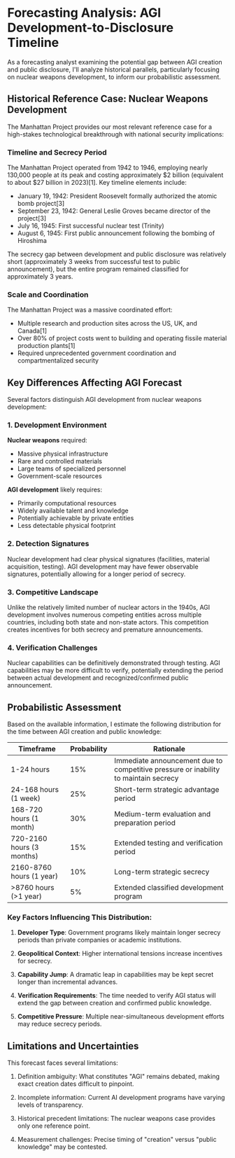 # Forecasting Analysis: AGI Development-to-Disclosure Timeline

As a forecasting analyst examining the potential gap between AGI creation and public disclosure, I'll analyze historical parallels, particularly focusing on nuclear weapons development, to inform our probabilistic assessment.

## Historical Reference Case: Nuclear Weapons Development

The Manhattan Project provides our most relevant reference case for a high-stakes technological breakthrough with national security implications:

### Timeline and Secrecy Period

The Manhattan Project operated from 1942 to 1946, employing nearly 130,000 people at its peak and costing approximately $2 billion (equivalent to about $27 billion in 2023)[1]. Key timeline elements include:

- January 19, 1942: President Roosevelt formally authorized the atomic bomb project[3]
- September 23, 1942: General Leslie Groves became director of the project[3]
- July 16, 1945: First successful nuclear test (Trinity)
- August 6, 1945: First public announcement following the bombing of Hiroshima

The secrecy gap between development and public disclosure was relatively short (approximately 3 weeks from successful test to public announcement), but the entire program remained classified for approximately 3 years.

### Scale and Coordination

The Manhattan Project was a massive coordinated effort:
- Multiple research and production sites across the US, UK, and Canada[1]
- Over 80% of project costs went to building and operating fissile material production plants[1]
- Required unprecedented government coordination and compartmentalized security

## Key Differences Affecting AGI Forecast

Several factors distinguish AGI development from nuclear weapons development:

### 1. Development Environment

**Nuclear weapons** required:
- Massive physical infrastructure
- Rare and controlled materials
- Large teams of specialized personnel
- Government-scale resources

**AGI development** likely requires:
- Primarily computational resources
- Widely available talent and knowledge
- Potentially achievable by private entities
- Less detectable physical footprint

### 2. Detection Signatures

Nuclear development had clear physical signatures (facilities, material acquisition, testing). AGI development may have fewer observable signatures, potentially allowing for a longer period of secrecy.

### 3. Competitive Landscape

Unlike the relatively limited number of nuclear actors in the 1940s, AGI development involves numerous competing entities across multiple countries, including both state and non-state actors. This competition creates incentives for both secrecy and premature announcements.

### 4. Verification Challenges

Nuclear capabilities can be definitively demonstrated through testing. AGI capabilities may be more difficult to verify, potentially extending the period between actual development and recognized/confirmed public announcement.

## Probabilistic Assessment

Based on the available information, I estimate the following distribution for the time between AGI creation and public knowledge:

| Timeframe | Probability | Rationale |
|-----------|-------------|-----------|
| 1-24 hours | 15% | Immediate announcement due to competitive pressure or inability to maintain secrecy |
| 24-168 hours (1 week) | 25% | Short-term strategic advantage period |
| 168-720 hours (1 month) | 30% | Medium-term evaluation and preparation period |
| 720-2160 hours (3 months) | 15% | Extended testing and verification period |
| 2160-8760 hours (1 year) | 10% | Long-term strategic secrecy |
| >8760 hours (>1 year) | 5% | Extended classified development program |

### Key Factors Influencing This Distribution:

1. **Developer Type**: Government programs likely maintain longer secrecy periods than private companies or academic institutions.

2. **Geopolitical Context**: Higher international tensions increase incentives for secrecy.

3. **Capability Jump**: A dramatic leap in capabilities may be kept secret longer than incremental advances.

4. **Verification Requirements**: The time needed to verify AGI status will extend the gap between creation and confirmed public knowledge.

5. **Competitive Pressure**: Multiple near-simultaneous development efforts may reduce secrecy periods.

## Limitations and Uncertainties

This forecast faces several limitations:

1. Definition ambiguity: What constitutes "AGI" remains debated, making exact creation dates difficult to pinpoint.

2. Incomplete information: Current AI development programs have varying levels of transparency.

3. Historical precedent limitations: The nuclear weapons case provides only one reference point.

4. Measurement challenges: Precise timing of "creation" versus "public knowledge" may be contested.